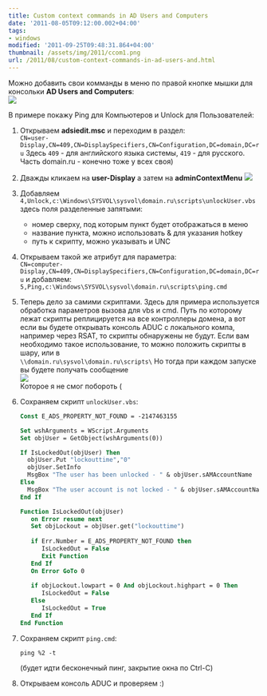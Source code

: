```yaml
---
title: Custom context commands in AD Users and Computers
date: '2011-08-05T09:12:00.002+04:00'
tags:
- windows
modified: '2011-09-25T09:48:31.864+04:00'
thumbnail: /assets/img/2011/ccom1.png
url: /2011/08/custom-context-commands-in-ad-users-and.html
---
```

Можно добавить свои комманды в меню по правой кнопке мышки для консольки **AD Users and Computers**:  
![](/assets/img/2011/ccom1.png)

В примере покажу Ping для Компьютеров и Unlock для Пользователей:
1. Открываем **adsiedit.msc** и переходим в раздел:  
`CN=user-Display,CN=409,CN=DisplaySpecifiers,CN=Configuration,DC=domain,DC=ru`
Здесь `409` - для английского языка системы, `419` - для русского.   
Часть domain.ru - конечно тоже у всех своя)
1. Дважды кликаем на **user-Display** а затем на **adminContextMenu**
   ![](/assets/img/2011/ccom2.png)
1. Добавляем
`4,Unlock,c:\Windows\SYSVOL\sysvol\domain.ru\scripts\unlockUser.vbs`
здесь поля разделенные запятыми:  
    - номер сверху, под которым пункт будет отображаться в меню  
    - название пункта, можно использовать & для указания hotkey  
    - путь к скрипту, можно указывать и UNC  

1. Открываем такой же атрибут для параметра:  
`CN=computer-Display,CN=409,CN=DisplaySpecifiers,CN=Configuration,DC=domain,DC=ru`
и добавляем:  
`5,Ping,c:\Windows\SYSVOL\sysvol\domain.ru\scripts\ping.cmd`
1. Теперь дело за самими скриптами. Здесь для примера используется обработка параметров вызова для vbs и cmd. Путь по которому лежат скрипты реплицируется на все контроллеры домена, а вот если вы будете открывать консоль ADUC с локального компа, например через RSAT, то скрипты обнаружены не будут. Если вам необходимо такое использование, то можно положить скрипты в шару, или в  
`\\domain.ru\sysvol\domain.ru\scripts\`
Но  тогда при каждом запуске вы будете получать сообщение  
![](/assets/img/2011/ccom3.png)  
Которое я не смог побороть (
1. Сохраняем скрипт `unlockUser.vbs`:
   ```vb
   Const E_ADS_PROPERTY_NOT_FOUND = -2147463155
   
   Set wshArguments = WScript.Arguments
   Set objUser = GetObject(wshArguments(0))
   
   If IsLockedOut(objUser) Then
     objUser.Put "lockouttime","0"
     objUser.SetInfo
     MsgBox "The user has been unlocked - " & objUser.sAMAccountName
   Else
     MsgBox "The user account is not locked - " & objUser.sAMAccountName
   End If
   
   Function IsLockedOut(objUser)
      on Error resume next
      Set objLockout = objUser.get("lockouttime")
      
      if Err.Number = E_ADS_PROPERTY_NOT_FOUND then
         IsLockedOut = False
         Exit Function
      End If
      On Error GoTo 0
      
      if objLockout.lowpart = 0 And objLockout.highpart = 0 Then
         IsLockedOut = False
      Else
         IsLockedOut = True
      End If
   End Function
   ```
1. Сохраняем скрипт `ping.cmd`:  
   ```
   ping %2 -t
   ```
   (будет идти бесконечный пинг, закрытие окна по Ctrl-C)
1. Открываем консоль ADUC и проверяем :)  
